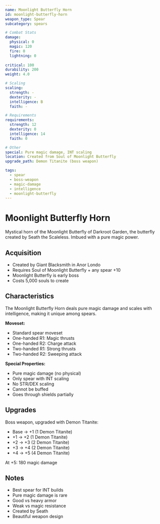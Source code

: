 ```yaml
---
name: Moonlight Butterfly Horn
id: moonlight-butterfly-horn
weapon_type: Spear
subcategory: spears

# Combat Stats
damage:
  physical: 0
  magic: 120
  fire: 0
  lightning: 0
  
critical: 100
durability: 200
weight: 4.0

# Scaling
scaling:
  strength: -
  dexterity: -
  intelligence: B
  faith: -

# Requirements
requirements:
  strength: 12
  dexterity: 0
  intelligence: 14
  faith: 0

# Other
special: Pure magic damage, INT scaling
location: Created from Soul of Moonlight Butterfly
upgrade_path: Demon Titanite (boss weapon)

tags:
  - spear
  - boss-weapon
  - magic-damage
  - intelligence
  - moonlight-butterfly
---
```


# Moonlight Butterfly Horn

Mystical horn of the Moonlight Butterfly of Darkroot Garden, the butterfly created by Seath the Scaleless. Imbued with a pure magic power.

## Acquisition
- Created by Giant Blacksmith in Anor Londo
- Requires Soul of Moonlight Butterfly + any spear +10
- Moonlight Butterfly is early boss
- Costs 5,000 souls to create

## Characteristics
The Moonlight Butterfly Horn deals pure magic damage and scales with intelligence, making it unique among spears.

**Moveset:**
- Standard spear moveset
- One-handed R1: Magic thrusts
- One-handed R2: Charge attack
- Two-handed R1: Strong thrusts
- Two-handed R2: Sweeping attack

**Special Properties:**
- Pure magic damage (no physical)
- Only spear with INT scaling
- No STR/DEX scaling
- Cannot be buffed
- Goes through shields partially

## Upgrades
Boss weapon, upgraded with Demon Titanite:
- Base → +1 (1 Demon Titanite)
- +1 → +2 (1 Demon Titanite)
- +2 → +3 (2 Demon Titanite)
- +3 → +4 (2 Demon Titanite)
- +4 → +5 (4 Demon Titanite)

At +5: 180 magic damage

## Notes
- Best spear for INT builds
- Pure magic damage is rare
- Good vs heavy armor
- Weak vs magic resistance
- Created by Seath
- Beautiful weapon design